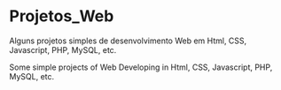 # Projetos_Web
Alguns projetos simples de desenvolvimento Web em Html, CSS, Javascript, PHP, MySQL, etc.

Some simple projects of Web Developing in Html, CSS, Javascript, PHP, MySQL, etc.
